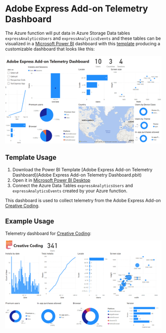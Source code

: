 # Adobe Express Add-on Telemetry Dashboard

The Azure function will put data in Azure Storage Data tables `expressAnalyticsUsers` and `expressAnalyticsEvents` and these tables can be visualized in a [Microsoft Power BI](https://www.microsoft.com/en-us/power-platform/products/power-bi) dashboard with this [template](dashboard/Adobe%20Express%20Add-on%20Telemetry%20Dashboard.pbit) producing a customizable dashboard that looks like this:


![Adobe Express Add-on Telemetry Dashboard](dashboard.png)

## Template Usage

1. Download the Power BI Template [Adobe Express Add-on Telemetry Dashboard](Adobe Express Add-on Telemetry Dashboard.pbit)
2. Open it in [Microsoft Power BI Desktop](https://www.microsoft.com/en-us/power-platform/products/power-bi)
3. Connect the Azure Data Tables  `expressAnalyticsUsers` and `expressAnalyticsEvents` created by your Azure function.

This dashboard is used to collect telemetry from the Adobe Express Add-on [Creative Coding](https://adobesparkpost.app.link/TR9Mb7TXFLb?addOnId=w2ji95k72).

## Example Usage

Telemetry dashboard for [Creative Coding](https://adobesparkpost.app.link/TR9Mb7TXFLb?addOnId=w2ji95k72):

![Creative Coding Telemetry Dashboard](creative-coding-dashboard.png)
